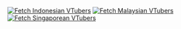 [![Fetch Indonesian VTubers](https://github.com/naufalfachrian/vtuber-asia-v3/actions/workflows/fetch-vtuber-id.yml/badge.svg)](https://github.com/naufalfachrian/vtuber-asia-v3/actions/workflows/fetch-vtuber-id.yml)
[![Fetch Malaysian VTubers](https://github.com/naufalfachrian/vtuber-asia-v3/actions/workflows/fetch-vtuber-my.yml/badge.svg)](https://github.com/naufalfachrian/vtuber-asia-v3/actions/workflows/fetch-vtuber-my.yml)
[![Fetch Singaporean VTubers](https://github.com/naufalfachrian/vtuber-asia-v3/actions/workflows/fetch-vtuber-sg.yml/badge.svg)](https://github.com/naufalfachrian/vtuber-asia-v3/actions/workflows/fetch-vtuber-sg.yml)
